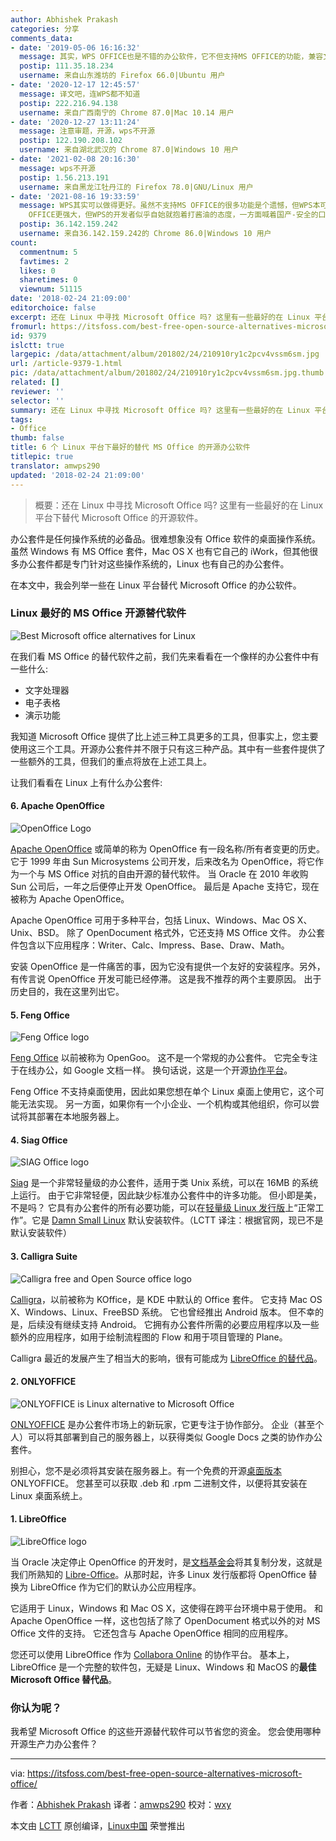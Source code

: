 ```yaml
---
author: Abhishek Prakash
categories: 分享
comments_data:
- date: '2019-05-06 16:16:32'
  message: 其实，WPS OFFICE也是不错的办公软件，它不但支持MS OFFICE的功能，兼容文件同时它还符合中国人的习惯，我觉得应该算上WPS。
  postip: 111.35.18.234
  username: 来自山东潍坊的 Firefox 66.0|Ubuntu 用户
- date: '2020-12-17 12:45:57'
  message: 译文吧，连WPS都不知道
  postip: 222.216.94.138
  username: 来自广西南宁的 Chrome 87.0|Mac 10.14 用户
- date: '2020-12-27 13:11:24'
  message: 注意审题，开源，wps不开源
  postip: 122.190.208.102
  username: 来自湖北武汉的 Chrome 87.0|Windows 10 用户
- date: '2021-02-08 20:16:30'
  message: wps不开源
  postip: 1.56.213.191
  username: 来自黑龙江牡丹江的 Firefox 78.0|GNU/Linux 用户
- date: '2021-08-16 19:33:59'
  message: WPS其实可以做得更好。虽然不支持MS OFFICE的很多功能是个遗憾，但WPS本可以另辟蹊径，通过支持大量的第三方插件或某编程工具，让自己变的比MS
    OFFICE更强大，但WPS的开发者似乎自始就抱着打酱油的态度，一方面喊着国产-安全的口号，另一方面却只把目光盯在云、H5等并不常用的功能上，忽视了让WPS练基本功。长此以往，WPS将一直在专业办公软件的边缘当小三，无法扶正。
  postip: 36.142.159.242
  username: 来自36.142.159.242的 Chrome 86.0|Windows 10 用户
count:
  commentnum: 5
  favtimes: 2
  likes: 0
  sharetimes: 0
  viewnum: 51115
date: '2018-02-24 21:09:00'
editorchoice: false
excerpt: 还在 Linux 中寻找 Microsoft Office 吗? 这里有一些最好的在 Linux 平台下替代 Microsoft Office 的开源软件。
fromurl: https://itsfoss.com/best-free-open-source-alternatives-microsoft-office/
id: 9379
islctt: true
largepic: /data/attachment/album/201802/24/210910ry1c2pcv4vssm6sm.jpg
url: /article-9379-1.html
pic: /data/attachment/album/201802/24/210910ry1c2pcv4vssm6sm.jpg.thumb.jpg
related: []
reviewer: ''
selector: ''
summary: 还在 Linux 中寻找 Microsoft Office 吗? 这里有一些最好的在 Linux 平台下替代 Microsoft Office 的开源软件。
tags:
- Office
thumb: false
title: 6 个 Linux 平台下最好的替代 MS Office 的开源办公软件
titlepic: true
translator: amwps290
updated: '2018-02-24 21:09:00'
---
```



> 
> 概要：还在 Linux 中寻找 Microsoft Office 吗? 这里有一些最好的在 Linux 平台下替代 Microsoft Office 的开源软件。
> 
> 
> 


办公套件是任何操作系统的必备品。很难想象没有 Office 软件的桌面操作系统。虽然 Windows 有 MS Office 套件，Mac OS X 也有它自己的 iWork，但其他很多办公套件都是专门针对这些操作系统的，Linux 也有自己的办公套件。


在本文中，我会列举一些在 Linux 平台替代 Microsoft Office 的办公软件。


### Linux 最好的 MS Office 开源替代软件


![Best Microsoft office alternatives for Linux](/data/attachment/album/201802/24/210910ry1c2pcv4vssm6sm.jpg)


在我们看 MS Office 的替代软件之前，我们先来看看在一个像样的办公套件中有一些什么:


* 文字处理器
* 电子表格
* 演示功能


我知道 Microsoft Office 提供了比上述三种工具更多的工具，但事实上，您主要使用这三个工具。开源办公套件并不限于只有这三种产品。其中有一些套件提供了一些额外的工具，但我们的重点将放在上述工具上。


让我们看看在 Linux 上有什么办公套件:


#### 6. Apache OpenOffice


![OpenOffice Logo](/data/attachment/album/201802/24/210911gtytfzfvf6yeefk3.jpg)


[Apache OpenOffice](http://www.openoffice.org/) 或简单的称为 OpenOffice 有一段名称/所有者变更的历史。 它于 1999 年由 Sun Microsystems 公司开发，后来改名为 OpenOffice，将它作为一个与 MS Office 对抗的自由开源的替代软件。 当 Oracle 在 2010 年收购 Sun 公司后，一年之后便停止开发 OpenOffice。 最后是 Apache 支持它，现在被称为 Apache OpenOffice。


Apache OpenOffice 可用于多种平台，包括 Linux、Windows、Mac OS X、Unix、BSD。 除了 OpenDocument 格式外，它还支持 MS Office 文件。 办公套件包含以下应用程序：Writer、Calc、Impress、Base、Draw、Math。


安装 OpenOffice 是一件痛苦的事，因为它没有提供一个友好的安装程序。另外，有传言说 OpenOffice 开发可能已经停滞。 这是我不推荐的两个主要原因。 出于历史目的，我在这里列出它。


#### 5. Feng Office


![Feng Office logo](/data/attachment/album/201802/24/210911xlrnglltnuptkmxx.jpg)


[Feng Office](http://www.fengoffice.com/web/index.php?lang=en) 以前被称为 OpenGoo。 这不是一个常规的办公套件。 它完全专注于在线办公，如 Google 文档一样。 换句话说，这是一个开源[协作平台](https://en.wikipedia.org/wiki/Collaborative_software)。


Feng Office 不支持桌面使用，因此如果您想在单个 Linux 桌面上使用它，这个可能无法实现。 另一方面，如果你有一个小企业、一个机构或其他组织，你可以尝试将其部署在本地服务器上。


#### 4. Siag Office


![SIAG Office logo](/data/attachment/album/201802/24/210912f1ltt9uk98kpm1x5.jpg)


[Siag](http://siag.nu/) 是一个非常轻量级的办公套件，适用于类 Unix 系统，可以在 16MB 的系统上运行。 由于它非常轻便，因此缺少标准办公套件中的许多功能。 但小即是美，不是吗？ 它具有办公套件的所有必要功能，可以在[轻量级 Linux 发行版](https://itsfoss.com/lightweight-linux-beginners/)上“正常工作”。它是 [Damn Small Linux](http://www.damnsmalllinux.org/) 默认安装软件。（LCTT 译注：根据官网，现已不是默认安装软件）


#### 3. Calligra Suite


![Calligra free and Open Source office logo](/data/attachment/album/201802/24/210912f6jeerooe3ylj32r.jpg)


[Calligra](http://www.calligra.org/)，以前被称为 KOffice，是 KDE 中默认的 Office 套件。 它支持 Mac OS X、Windows、Linux、FreeBSD 系统。 它也曾经推出 Android 版本。 但不幸的是，后续没有继续支持 Android。 它拥有办公套件所需的必要应用程序以及一些额外的应用程序，如用于绘制流程图的 Flow 和用于项目管理的 Plane。


Calligra 最近的发展产生了相当大的影响，很有可能成为 [LibreOffice 的替代品](http://maketecheasier.com/is-calligra-a-great-alternative-to-libreoffice/2012/06/18)。


#### 2. ONLYOFFICE


![ONLYOFFICE is Linux alternative to Microsoft Office](/data/attachment/album/201802/24/210913lhoxoa4m6kmmoadd.png)


[ONLYOFFICE](https://www.onlyoffice.com/) 是办公套件市场上的新玩家，它更专注于协作部分。 企业（甚至个人）可以将其部署到自己的服务器上，以获得类似 Google Docs 之类的协作办公套件。


别担心，您不是必须将其安装在服务器上。有一个免费的开源[桌面版本](https://itsfoss.com/review-onlyoffice-desktop-editors-linux/) ONLYOFFICE。 您甚至可以获取 .deb 和 .rpm 二进制文件，以便将其安装在 Linux 桌面系统上。


#### 1. LibreOffice


![LibreOffice logo](/data/attachment/album/201802/24/210913jmfml8zf2my2xfz8.jpg)


当 Oracle 决定停止 OpenOffice 的开发时，是[文档基金会](http://www.documentfoundation.org/)将其复制分发，这就是我们所熟知的 [Libre-Office](http://www.libreoffice.org/)。从那时起，许多 Linux 发行版都将 OpenOffice 替换为 LibreOffice 作为它们的默认办公应用程序。


它适用于 Linux，Windows 和 Mac OS X，这使得在跨平台环境中易于使用。 和 Apache OpenOffice 一样，这也包括了除了 OpenDocument 格式以外的对 MS Office 文件的支持。 它还包含与 Apache OpenOffice 相同的应用程序。


您还可以使用 LibreOffice 作为 [Collabora Online](https://www.collaboraoffice.com/collabora-online/) 的协作平台。 基本上，LibreOffice 是一个完整的软件包，无疑是 Linux、Windows 和 MacOS 的**最佳 Microsoft Office 替代品**。


### 你认为呢？


我希望 Microsoft Office 的这些开源替代软件可以节省您的资金。 您会使用哪种开源生产力办公套件？




---


via: <https://itsfoss.com/best-free-open-source-alternatives-microsoft-office/>


作者：[Abhishek Prakash](https://itsfoss.com/author/abhishek/) 译者：[amwps290](https://github.com/amwps290) 校对：[wxy](https://github.com/wxy)


本文由 [LCTT](https://github.com/LCTT/TranslateProject) 原创编译，[Linux中国](https://linux.cn/) 荣誉推出